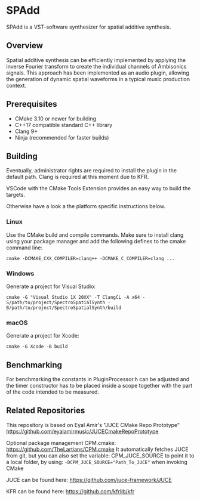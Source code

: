 # SPAdd

SPAdd is a VST-software synthesizer for spatial additive synthesis.

## Overview
Spatial additive synthesis can be efficiently implemented by applying the inverse Fourier transform to create the individual channels of Ambisonics signals. This approach has been implemented as an audio plugin, allowing the generation of dynamic spatial waveforms in a typical music production context.

## Prerequisites
* CMake 3.10 or newer for building
* C++17 compatible standard C++ library
* Clang 9+
* Ninja (recommended for faster builds)

## Building
Eventually, administrator rights are required to install the plugin in the default path.
Clang is required at this moment due to KFR.

VSCode with the CMake Tools Extension provides an easy way to build the targets.

Otherwise have a look a the platform specific instructions below.

### Linux
Use the CMake build and compile commands. Make sure to install clang using your package manager and add the following defines to the cmake command line:
```
cmake -DCMAKE_CXX_COMPILER=clang++ -DCMAKE_C_COMPILER=clang ...
```

### Windows
Generate a project for Visual Studio:
```
cmake -G "Visual Studio 1X 20XX" -T ClangCL -A x64 -S/path/to/project/SpectroSpatialSynth -B/path/to/project/SpectroSpatialSynth/build
```
### macOS
Generate a project for Xcode:
```
cmake -G Xcode -B build
```
## Benchmarking
For benchmarking the constants in PluginProcessor.h can be adjusted and the timer constructor has to be placed inside a scope together with the part of the code intended to be measured.

## Related Repositories
This repository is based on Eyal Amir's "JUCE CMake Repo Prototype"
https://github.com/eyalamirmusic/JUCECmakeRepoPrototype

Optional package management CPM.cmake:
https://github.com/TheLartians/CPM.cmake
It automatically fetches JUCE from git, but you can also set the variable:
CPM_JUCE_SOURCE to point it to a local folder, by using:
``-DCPM_JUCE_SOURCE="Path_To_JUCE"``
when invoking CMake

JUCE can be found here:
https://github.com/juce-framework/JUCE

KFR can be found here:
https://github.com/kfrlib/kfr
